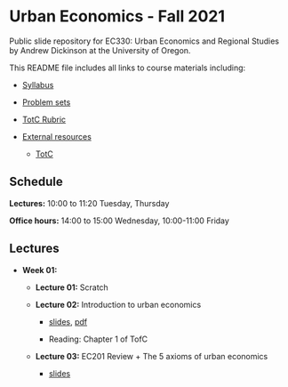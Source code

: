 # Urban Economics - Fall 2021

Public slide repository for EC330: Urban Economics and Regional Studies by Andrew Dickinson at the University of Oregon.

This README file includes all links to course materials including:

  - [Syllabus](https://raw.githubusercontent.com/ajdickinson/ec330-fall21/gh-pages/syllabus/syllabus.pdf)

  - [Problem sets]()
  
  - [TotC Rubric]()
  
  - [External resources]()
    
    - [TotC]() 
  
## Schedule

__Lectures:__ 10:00 to 11:20 Tuesday, Thursday

__Office hours:__ 14:00 to 15:00 Wednesday, 10:00-11:00 Friday
  
## Lectures

- __Week 01:__

  - __Lecture 01:__ Scratch

  - __Lecture 02:__ Introduction to urban economics 
  
    - [slides](https://raw.githubusercontent.com/ajdickinson/ec330-fall21/main/slides/001-intro/01-intro.html), [pdf]()
    
    - Reading: Chapter 1 of TofC

  - __Lecture 03:__ EC201 Review + The 5 axioms of urban economics

    - [slides]()
